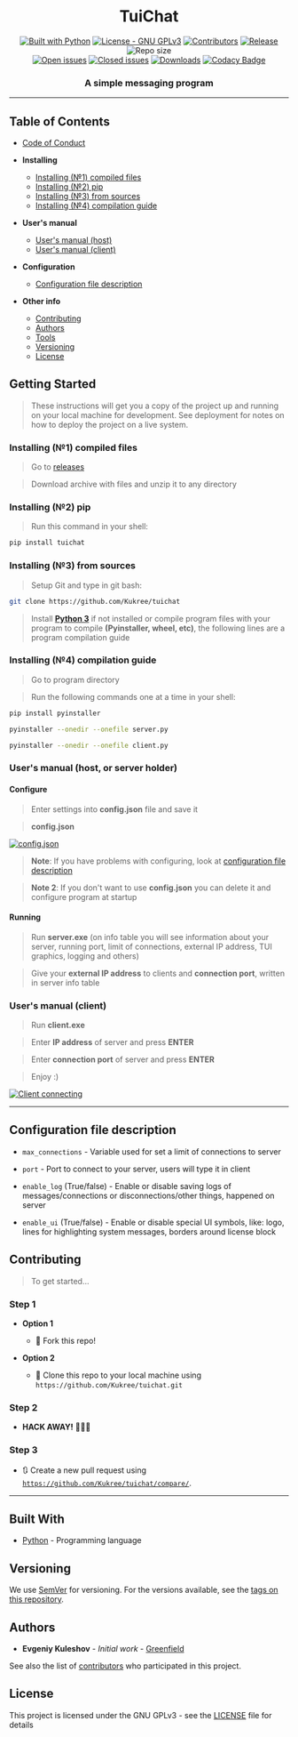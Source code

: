 <h1 align="center">TuiChat</h1>

<p align="center">
  <a href="https://www.python.org/"><img src="https://img.shields.io/badge/made%20with-Python-1f425f.svg?logo=Python" alt="Built with Python"></a>
  <a href="https://www.gnu.org/licenses/gpl-3.0/"><img src="https://img.shields.io/badge/license-GPLv3-1f425f.svg" alt="License - GNU GPLv3"></a>
  <a href="https://github.com/Kukree/tuichat/contributors/"><img src="https://img.shields.io/github/contributors/Kukree/tuichat.svg?color=1f425f" alt="Contributors"></a>
  <a href="https://github.com/Kukree/tuichat/releases"><img src="https://img.shields.io/github/release/Kukree/tuichat.svg?color=1f425f" alt="Release"></a>
  <img src="https://img.shields.io/github/repo-size/Kukree/tuichat.svg?color=1f425f" alt="Repo size">
  <br>
  <a href="https://github.com/Kukree/tuichat/issues"><img src="https://img.shields.io/github/issues-raw/Kukree/tuichat.svg?color=1f425f" alt="Open issues"></a>
  <a href="https://github.com/Kukree/tuichat/issues?q=is%3Aissue+is%3Aclosed"><img src="https://img.shields.io/github/issues-closed-raw/Kukree/tuichat.svg?color=1f425f" alt="Closed issues"></a>
  <a href="https://github.com/Kukree/tuichat/releases"><img src="https://img.shields.io/github/downloads/Kukree/tuichat/total.svg?color=1f425f" alt="Downloads"></a>
  <a href="https://www.codacy.com/app/Kukree/tuichat?utm_source=github.com&amp;utm_medium=referral&amp;utm_content=Kukree/tuichat&amp;utm_campaign=Badge_Grade"><img src="https://api.codacy.com/project/badge/Grade/533f950bb2a44c408198b24e66938d17" alt="Codacy Badge"></a>
</p>
<h3 align="center">A simple messaging program</h3>

---
## Table of Contents
- [Code of Conduct](documentation/CODE_OF_CONDUCT.md)

- **Installing**
  - [Installing (№1) compiled files](#installing-1-compiled-files)
  - [Installing (№2) pip](#installing-2-pip)
  - [Installing (№3) from sources](#installing-3-from-sources)
  - [Installing (№4) compilation guide](#installing-4-compilation-guide)

- **User's manual**
  - [User's manual (host)](#users-manual-host-or-server-holder)
  - [User's manual (client)](#users-manual-client)

- **Configuration**
  - [Configuration file description](#configuration-file-description)

- **Other info**
  - [Contributing](#contributing)
  - [Authors](#authors)
  - [Tools](#built-with)
  - [Versioning](#versioning)
  - [License](#license)

## Getting Started

> These instructions will get you a copy of the project up and running on your local machine for development. See deployment for notes on how to deploy the project on a live system.

### Installing (№1) compiled files

> Go to [releases](https://github.com/Kukree/tuichat/releases)

> Download archive with files and unzip it to any directory

### Installing (№2) pip

> Run this command in your shell:

```Bash
pip install tuichat
```

### Installing (№3) from sources

> Setup Git and type in git bash:

```Bash
git clone https://github.com/Kukree/tuichat
```

> Install [**Python 3**](https://python.org) if not installed or compile program files with your program to compile **(Pyinstaller, wheel, etc)**, the following lines are a program compilation guide

### Installing (№4) compilation guide

> Go to program directory

> Run the following commands one at a time in your shell:

```Bash
pip install pyinstaller

pyinstaller --onedir --onefile server.py

pyinstaller --onedir --onefile client.py
```

### User's manual (host, or server holder)

#### Configure
> Enter settings into **config.json** file and save it

> **config.json**

[![config.json](https://asciinema.org/a/8OZjMTOqGgnoEpaoGGMiOi4m0.svg)](https://asciinema.org/a/8OZjMTOqGgnoEpaoGGMiOi4m0)

> **Note**: If you have problems with configuring, look at [configuration file description](#configuration-file-description)

> **Note 2**: If you don't want to use **config.json** you can delete it and configure program at startup

#### Running
> Run **server.exe** (on info table you will see information about your server, running port, limit of connections, external IP address, TUI graphics, logging and others)

> Give your **external IP address** to clients and **connection port**, written in server info table

### User's manual (client)

> Run **client.exe**

> Enter **IP address** of server and press **ENTER**

> Enter **connection port** of server and press **ENTER**

> Enjoy :)

[![Client connecting](https://asciinema.org/a/VdGWMlUXOnrgW1HGNGPgTOKDd.svg)](https://asciinema.org/a/VdGWMlUXOnrgW1HGNGPgTOKDd)

---

## Configuration file description

- `max_connections` - Variable used for set a limit of connections to server

- `port` - Port to connect to your server, users will type it in client

- `enable_log` (True/false) - Enable or disable saving logs of messages/connections or disconnections/other things, happened on server

- `enable_ui` (True/false) - Enable or disable special UI symbols, like: logo, lines for highlighting system messages, borders around license block

## Contributing

> To get started...

### Step 1

- **Option 1**
  - 🍴 Fork this repo!

- **Option 2**
  - 👯 Clone this repo to your local machine using `https://github.com/Kukree/tuichat.git`

### Step 2

- **HACK AWAY!** 🔨🔨🔨

### Step 3

- 🔃 Create a new pull request using <a href="https://github.com/joanaz/HireDot2/compare/" target="_blank">`https://github.com/Kukree/tuichat/compare/`</a>.

---

## Built With

- [Python](https://python.org) - Programming language

## Versioning

We use [SemVer](http://semver.org/) for versioning. For the versions available, see the [tags on this repository](https://github.com/Kukree/tuichat/tags).

## Authors

- **Evgeniy Kuleshov** - *Initial work* - [Greenfield](https://github.com/Kukree)

See also the list of [contributors](https://github.com/Kukree/tuichat/contributors) who participated in this project.

## License

This project is licensed under the GNU GPLv3 - see the [LICENSE](documentation/LICENSE) file for details
